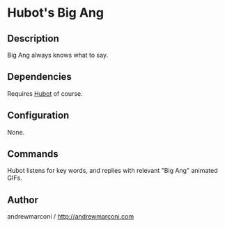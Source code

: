 Hubot's Big Ang
===============


Description
-----------
Big Ang always knows what to say.


Dependencies
------------
Requires [Hubot](http://hubot.github.com/) of course.


Configuration
-------------
None.


Commands
--------
Hubot listens for key words, and replies with relevant "Big Ang" animated GIFs.


Author
------
andrewmarconi / http://andrewmarconi.com
